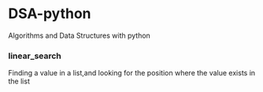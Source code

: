 # DSA-python
Algorithms and Data Structures with python

### linear_search
Finding  a value in a list,and looking for the position where the value exists in the list
